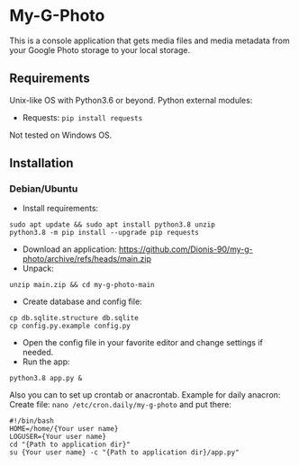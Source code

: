 # My-G-Photo
This is a console application that gets media files and media metadata from your Google Photo storage to your local storage.

## Requirements
Unix-like OS with Python3.6 or beyond.
Python external modules:
- Requests: ```pip install requests```


Not tested on Windows OS.

## Installation
### Debian/Ubuntu
- Install requirements:
```
sudo apt update && sudo apt install python3.8 unzip
python3.8 -m pip install --upgrade pip requests
```
- Download an application:
https://github.com/Dionis-90/my-g-photo/archive/refs/heads/main.zip
- Unpack:
```
unzip main.zip && cd my-g-photo-main
```
- Create database and config file:
```
cp db.sqlite.structure db.sqlite
cp config.py.example config.py
```
- Open the config file in your favorite editor and change settings if needed.
- Run the app:
```
python3.8 app.py &
```

Also you can to set up crontab or anacrontab.
Example for daily anacron:
Create file:
```nano /etc/cron.daily/my-g-photo```
and put there:
```
#!/bin/bash
HOME=/home/{Your user name}
LOGUSER={Your user name}
cd "{Path to application dir}"
su {Your user name} -c "{Path to application dir}/app.py"
```
